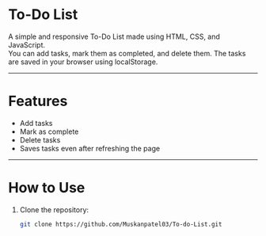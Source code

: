 # To-Do List

A simple and responsive To-Do List made using HTML, CSS, and JavaScript.  
You can add tasks, mark them as completed, and delete them. The tasks are saved in your browser using localStorage.

---

# Features

- Add tasks
- Mark as complete
- Delete tasks
- Saves tasks even after refreshing the page

---

# How to Use

1. Clone the repository:
   ```bash
   git clone https://github.com/Muskanpatel03/To-do-List.git
